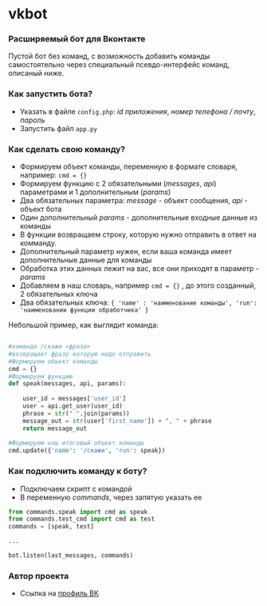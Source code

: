 # vkbot

### Расширяемый бот для Вконтакте
Пустой бот без команд, с возможность 
добавить команды самостоятельно через 
специальный псевдо-интерфейс команд, описаный ниже.


### Как запустить бота?
- Указать в файле ```config.php```: *id приложения*, *номер телефона / почту*, *пароль*
- Запустить файл ```app.py```

### Как сделать свою команду?
- Формируем объект команды, переменную в формате словаря, например: ```cmd = {}```
- Формируем функцию с 2 обязательными (*messages*, *api*) параметрами и 1 дополнительным (*params*)
- Два обязательных параметра: *message* - объект сообщения, *api* - объект бота
- Один дополнительный *params* - дополнительные входные данные из команды
- В функции возвращаем строку, которую нужно отправить в ответ на комманду.
- Дополнительный параметр нужен, если ваша команда имеет дополнительные данные для команды
- Обработка этих данных лежит на вас, все они приходят в параметр - *params*
- Добавляем в наш словарь, например ```cmd = {}``` , до этого созданный, 2 обязательных ключа
- Два обязательных ключа: ```{ 'name' : 'наименование команды', 'run': 'наименовании функции обработчика' }```

Небольшой пример, как выглядит команда:
```python

#команда /скажи <фраза> 
#возвращает фразу которую надо отправить
#Формируем объект команды
cmd = {}
#Формируем функцию
def speak(messages, api, params):
    
    user_id = messages['user_id']
    user = api.get_user(user_id)
    phrase = str(" ".join(params))
    message_out = str(user['first_name']) + ", " + phrase
    return message_out
    
#Формируем наш итоговый объект команды
cmd.update({'name': '/скажи', 'run': speak})
```

### Как подключить команду к боту?
- Подключаем скрипт c командой
- В переменную *commands*, через запятую указать ее

```python
from commands.speak import cmd as speak
from commands.test_cmd import cmd as test
commands = [speak, test]

...

bot.listen(last_messages, commands)
```

### Автор проекта
- Ссылка на [профиль ВК](https://vk.com/egor_katagarov)
